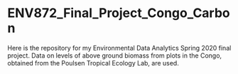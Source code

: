 # ENV872_Final_Project_Congo_Carbon
Here is the repository for my Environmental Data Analytics Spring 2020 final project. Data on levels of above ground biomass from plots in the Congo, obtained from the Poulsen Tropical Ecology Lab, are used.
